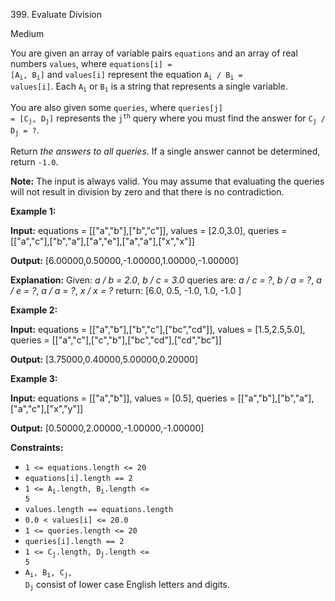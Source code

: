 ﻿399\. Evaluate Division

Medium

You are given an array of variable pairs `equations` and an array of real numbers `values`, where <code>equations[i] = [A<sub>i</sub>, B<sub>i</sub>]</code> and `values[i]` represent the equation <code>A<sub>i</sub> / B<sub>i</sub> = values[i]</code>. Each <code>A<sub>i</sub></code> or <code>B<sub>i</sub></code> is a string that represents a single variable.

You are also given some `queries`, where <code>queries[j] = [C<sub>j</sub>, D<sub>j</sub>]</code> represents the <code>j<sup>th</sup></code> query where you must find the answer for <code>C<sub>j</sub> / D<sub>j</sub> = ?</code>.

Return _the answers to all queries_. If a single answer cannot be determined, return `-1.0`.

**Note:** The input is always valid. You may assume that evaluating the queries will not result in division by zero and that there is no contradiction.

**Example 1:**

**Input:** equations = [["a","b"],["b","c"]], values = [2.0,3.0], queries = [["a","c"],["b","a"],["a","e"],["a","a"],["x","x"]]

**Output:** [6.00000,0.50000,-1.00000,1.00000,-1.00000]

**Explanation:** Given: _a / b = 2.0_, _b / c = 3.0_ queries are: _a / c = ?_, _b / a = ?_, _a / e = ?_, _a / a = ?_, _x / x = ?_ return: [6.0, 0.5, -1.0, 1.0, -1.0 ]

**Example 2:**

**Input:** equations = [["a","b"],["b","c"],["bc","cd"]], values = [1.5,2.5,5.0], queries = [["a","c"],["c","b"],["bc","cd"],["cd","bc"]]

**Output:** [3.75000,0.40000,5.00000,0.20000]

**Example 3:**

**Input:** equations = [["a","b"]], values = [0.5], queries = [["a","b"],["b","a"],["a","c"],["x","y"]]

**Output:** [0.50000,2.00000,-1.00000,-1.00000]

**Constraints:**

*   `1 <= equations.length <= 20`
*   `equations[i].length == 2`
*   <code>1 <= A<sub>i</sub>.length, B<sub>i</sub>.length <= 5</code>
*   `values.length == equations.length`
*   `0.0 < values[i] <= 20.0`
*   `1 <= queries.length <= 20`
*   `queries[i].length == 2`
*   <code>1 <= C<sub>j</sub>.length, D<sub>j</sub>.length <= 5</code>
*   <code>A<sub>i</sub>, B<sub>i</sub>, C<sub>j</sub>, D<sub>j</sub></code> consist of lower case English letters and digits.